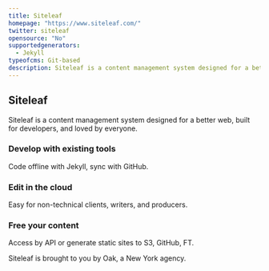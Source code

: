 ```yaml
---
title: Siteleaf
homepage: "https://www.siteleaf.com/"
twitter: siteleaf
opensource: "No"
supportedgenerators:
  - Jekyll
typeofcms: Git-based
description: Siteleaf is a content management system designed for a better web.
---
```


## Siteleaf

Siteleaf is a content management system designed for a better web, built for developers, and loved by everyone.

### Develop with existing tools

Code offline with Jekyll, sync with GitHub.

### Edit in the cloud

Easy for non-technical clients, writers, and producers.

### Free your content

Access by API or generate static sites to S3, GitHub, FT.

Siteleaf is brought to you by Oak, a New York agency.
